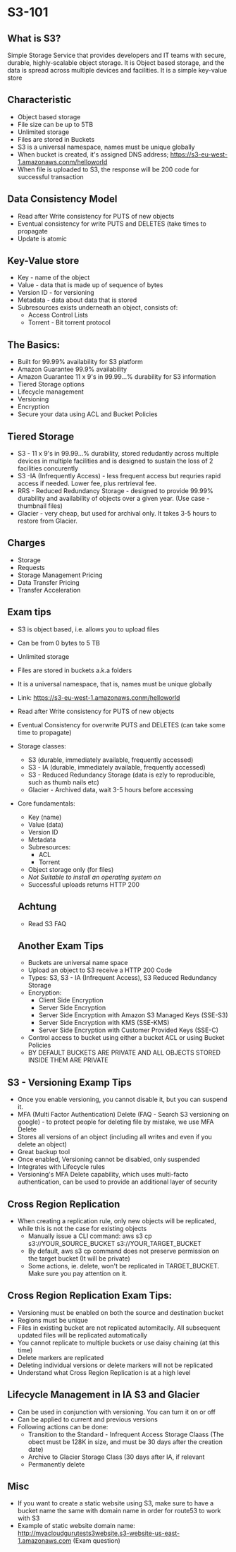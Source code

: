 # S3-101

## What is S3?
Simple Storage Service that provides developers and IT teams with secure, durable, highly-scalable object storage.
It is Object based storage, and the data is spread across multiple devices and facilities.
It is a simple key-value store

## Characteristic
* Object based storage
* File size can be up to 5TB
* Unlimited storage
* Files are stored in Buckets
* S3 is a universal namespace, names must be unique globally
* When bucket is created, it's assigned DNS address; https://s3-eu-west-1.amazonaws.conm/helloworld
* When file is uploaded to S3, the response will be 200 code for successful transaction

## Data Consistency Model
* Read after Write consistency for PUTS of new objects
* Eventual consistency for write PUTS and DELETES (take times to propagate
* Update is atomic

## Key-Value store
* Key - name of the object
* Value - data that is made up of sequence of bytes
* Version ID - for versioning
* Metadata - data about data that is stored
* Subresources exists underneath an object, consists of:
  * Access Control Lists
  * Torrent - Bit torrent protocol
  
## The Basics:
* Built for 99.99% availability for S3 platform
* Amazon Guarantee 99.9% availability
* Amazon Guarantee 11 x 9's in 99.99...% durability for S3 information
* Tiered Storage options
* Lifecycle management
* Versioning
* Encryption
* Secure your data using ACL and Bucket Policies

## Tiered Storage
* S3 - 11 x 9's in 99.99...% durability, stored redudantly across multiple devices in multiple facilities and is designed to sustain the loss of 2 facilities concurently
* S3 -IA (Infrequently Access) - less frequent access but requries rapid access if needed. Lower fee, plus rertrieval fee.
* RRS - Reduced Redundancy Storage - designed to provide 99.99% durability and availability of objects over a given year. (Use case - thumbnail files)
* Glacier - very cheap, but used for archival only. It takes 3-5 hours to restore from Glacier.

## Charges
* Storage
* Requests
* Storage Management Pricing
* Data Transfer Pricing
* Transfer Acceleration

## Exam tips
* S3 is object based, i.e. allows you to upload files
* Can be from 0 bytes to 5 TB
* Unlimited storage
* Files are stored in buckets a.k.a folders
* It is a universal namespace, that is, names must be unique globally
* Link: https://s3-eu-west-1.amazonaws.conm/helloworld
* Read after Write consistency for PUTS of new objects
* Eventual Consistency for overwrite PUTS and DELETES (can take some time to propagate)
* Storage classes:
  * S3 (durable, immediately available, frequently accessed)
  * S3 - IA (durable, immediately available, frequently accessed)
  * S3 - Reduced Redundancy Storage (data is ezly to reproducible, such as thumb nails etc)
  * Glacier - Archived data, wait 3-5 hours before accessing
* Core fundamentals:
  * Key (name)
  * Value (data)
  * Version ID
  * Metadata
  * Subresources:
    * ACL
    * Torrent
  * Object storage only (for files)
  * *Not Suitable to install an operating system on*
  * Successful uploads returns HTTP 200
  
  ## Achtung
  * Read S3 FAQ
  
  ## Another Exam Tips
  * Buckets are universal name space
  * Upload an object to S3 receive a HTTP 200 Code
  * Types: S3, S3 - IA (Infrequent Access), S3 Reduced Redundancy Storage
  * Encryption:
    * Client Side Encryption
    * Server Side Encryption
    * Server Side Encryption with Amazon S3 Managed Keys (SSE-S3)
    * Server Side Encryption with KMS (SSE-KMS)
    * Server Side Encryption with Customer Provided Keys (SSE-C)
  * Control access to bucket using either a bucket ACL or using Bucket Policies
  * BY DEFAULT BUCKETS ARE PRIVATE AND ALL OBJECTS STORED INSIDE THEM ARE PRIVATE

## S3 - Versioning Examp Tips
* Once you enable versioning, you cannot disable it, but you can suspend it.
* MFA (Multi Factor Authentication) Delete (FAQ - Search S3 versioning on google) - to protect people for deleting file by mistake, we use MFA Delete
* Stores all versions of an object (including all writes and even if you delete an object)
* Great backup tool
* Once enabled, Versioning cannot be disabled, only suspended
* Integrates with Lifecycle rules
* Versioning's MFA Delete capability, which uses multi-facto authentication, can be used to provide an additional layer of security

## Cross Region Replication
* When creating a replication rule, only new objects will be replicated, while this is not the case for existing objects
  * Manually issue a CLI command: aws s3 cp s3://YOUR_SOURCE_BUCKET s3://YOUR_TARGET_BUCKET
  * By default, aws s3 cp command does not preserve permission on the target bucket (It will be private)
  * Some actions, ie. delete, won't be replicated in TARGET_BUCKET. Make sure you pay attention on it.

## Cross Region Replication Exam Tips:
* Versioning must be enabled on both the source and destination bucket
* Regions must be unique
* Files in existing bucket are not replicated automitaclly. All subsequent updated files will be replicated automatically
* You cannot replicate to multiple buckets or use daisy chaining  (at this time)
* Delete markers are replicated
* Deleting individual versions or delete markers will not be replicated
* Understand what Cross Region Replication is at a high level

## Lifecycle Management in IA S3 and Glacier
* Can be used in conjunction with versioning. You can turn it on or off
* Can be applied to current and previous versions
* Following actions can be done:
  * Transition to the Standard - Infrequent Access Storage Claass (The obect must be 128K in size, and must be 30 days after the creation date)
  * Archive to Glacier Storage Class (30 days after IA, if relevant
  * Permanently delete

## Misc
* If you want to create a static website using S3, make sure to have a bucket name the same with domain name in order for route53 to work with S3
* Example of static website domain name: http://myacloudgurutests3website.s3-website-us-east-1.amazonaws.com (Exam question)

